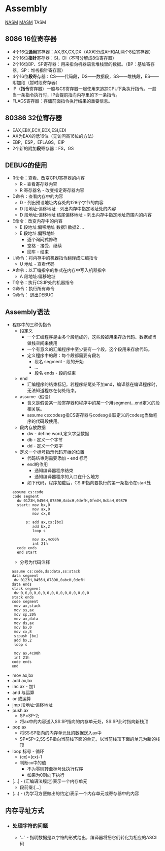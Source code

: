 # Assembly
[NASM](https://www.nasm.us/)
[MASM](http://www.masm32.com/) TASM
## 8086 16位寄存器
* 4个16位<b>通用</b>寄存器：AX,BX,CX,DX（AX可分成AH和AL两个8位寄存器）
* 2个16位<b>指针</b>寄存器：SI，DI（不可分解成8位寄存器）
* 2个16位BP、SP寄存器：用来指向机器语言堆栈里的数据。（BP：基址寄存器，SP：堆栈指针寄存器）
* 4个16位<b>段</b>寄存器：CS——代码段，DS——数据段，SS——堆栈段，ES——附加段（暂时段寄存器）
* IP（<b>指令</b>寄存器）一般与CS寄存器一起使用来追踪CPU下条执行指令。一般当一条指令执行时，IP会提前指向内存里的下一条指令。
* FLAGS寄存器：存储前面指令执行结果的重要信息。
## 80386 32位寄存器
* EAX,EBX,ECX,EDX,ESI,EDI
* AX为EAX的低16位（无访问高16位的方法）
* EBP，ESP，EFLAGS，EIP
* 2个新的附加<b>段</b>寄存器：FS，GS
## DEBUG的使用
- R命令：查看、改变CPU寄存器的内容
    - R - 查看寄存器内容<br>
    - R 寄存器名 - 改变指定寄存器内容
- D命令：查看内存中的内容
  - D - 列出预设地址内存处的128个字节的内容
  - D 段地址:偏移地址 - 列出内存中指定地址处的内容
  - D 段地址:偏移地址 结尾偏移地址 - 列出内存中指定地址范围内的内容
- E命令：改变内存中的内容
  - E 段地址:偏移地址 数据1 数据2 ...
  - E 段地址:偏移地址
    - 逐个询问式修改
    - 空格 - 接受，继续
    - 回车 - 结束
- U命令：将内存中的机器指令翻译成汇编指令
  - U 地址 - 查看代码
- A命令：以汇编指令的格式在内存中写入机器指令
  - A 段地址:偏移地址
- T命令：执行CS:IP处的机器指令
- G命令：执行所有命令
- Q命令： 退出DEBUG
## Assembly语法
- 程序中的三种伪指令
  - 段定义
    - 一个汇编程序是由多个段组成的，这些段被用来存放代码、数据或当做栈空间来使用
    - 一个有意义的汇编程序中至少要有一个段，这个段用来存放代码。
    - 定义程序中的段：每个段都需要有段名
      - 段名 segment - 段的开始
      - ...
      - 段名 ends - 段的结束
  - end
    - 汇编程序的结束标记。若程序结尾处不加end，编译器在编译程序时，无法知道程序在何处结束。
  - assume（假设）
    - 含义是假设某一段寄存器和程序中的某一个用segment...end定义的段相关联。
    - assume cs:codesg指CS寄存器与codesg关联定义的codesg当做程序的代码段使用。
  - 段内存放数据
    - dw - define word,定义字型数据
    - db - 定义一个字节
    - dd - 定义一个双字
  - 定义一个标号指示代码开始的位置
    - 代码结束则需要添加 - end 标号
    - end的作用
      - 通知编译器程序结束
      - 通知编译器程序的入口在什么地方
    - 如下代码，程序加载后，CS:IP指向要执行的第一条指令在start处
  ``` assembly
  assume cs:code
  code segment
    dw 0123H,0456H,0789H,0abcH,0defH,0fedH,0cbaH,0987H
    start: mov bx,0
           mov ax,0
           mov cx,8

        s: add ax,cs:[bx]
           add bx,2
           loop s

           mov ax,4c00h
           int 21h
    code ends
    end start
  ``` 
  - 分号为代码注释
``` assembly
   assume cs:code,ds:data,ss:stack
   data segment
    dw 0123H,0456H,0789H,0abcH,0defH
   data ends
   stack segment
    dw 0,0,0,0,0,0,0,0,0,0,0,0,0,0,0,0
   stack ends
   code segment
    mov ax,stack
    mov ss,ax
    mov sp,20h
    mov ax,data
    mov ds,ax
    mov bx,0
    mov cx,8
    s:push [bx]
    add bx,2
    loop s
    
    mov ax,4c00h
    int 21h
   code ends
   end
```
- mov ax,bx
- add ax,bx
- inc ax - 加1
- and 与运算
- or  或运算
- jmp 段地址:偏移地址
- push ax
  - SP=SP-2;
  - 将ax中的内容送入SS:SP指向的内存单元处，SS:SP此时指向新栈顶
- pop ax
  - 将SS:SP指向的内存单元处的数据送入ax中
  - SP=SP+2,SS:SP指向当前栈下面的单元，以当前栈顶下面的单元为新的栈顶
- loop 标号 - 循环
  - (cx)=(cx)-1
  - 判断cx中的值
    - 不为零则转至标号处执行程序
    - 如果为0则向下执行
- [...] - (汇编语法规定)表示一个内存单元
  - 段前缀:[...]
- (...) - (为学习方便做出的约定)表示一个内存单元或寄存器中的内容
## 内存寻址方式
- ### 处理字符的问题
  - '...' - 指明数据是以字符的形式给出，编译器将把它们转化为相应的ASCII码